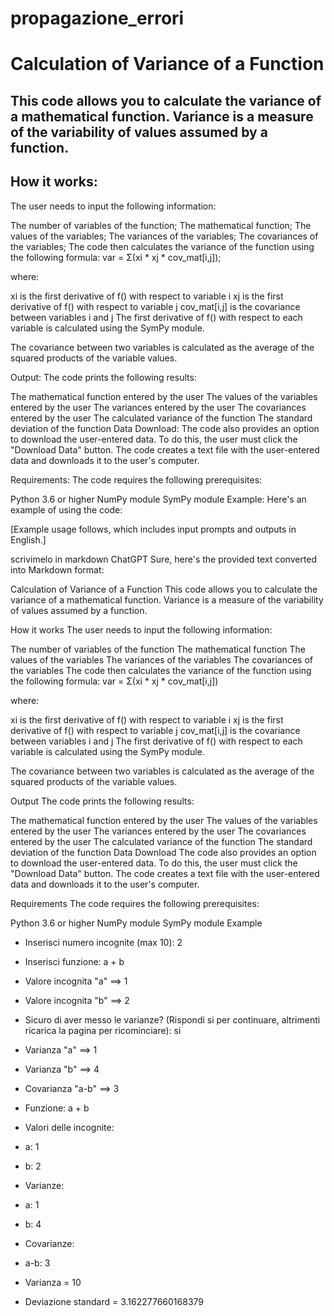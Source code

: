 # propagazione_errori
# Calculation of Variance of a Function
## This code allows you to calculate the variance of a mathematical function. Variance is a measure of the variability of values assumed by a function.

## How it works:
The user needs to input the following information:

The number of variables of the function;
The mathematical function;
The values of the variables;
The variances of the variables;
The covariances of the variables;
The code then calculates the variance of the function using the following formula: var = Σ(xi * xj * cov_mat[i,j]);

where:

xi is the first derivative of f() with respect to variable i
xj is the first derivative of f() with respect to variable j
cov_mat[i,j] is the covariance between variables i and j
The first derivative of f() with respect to each variable is calculated using the SymPy module.

The covariance between two variables is calculated as the average of the squared products of the variable values.

Output:
The code prints the following results:

The mathematical function entered by the user
The values of the variables entered by the user
The variances entered by the user
The covariances entered by the user
The calculated variance of the function
The standard deviation of the function
Data Download:
The code also provides an option to download the user-entered data. To do this, the user must click the "Download Data" button. The code creates a text file with the user-entered data and downloads it to the user's computer.

Requirements:
The code requires the following prerequisites:

Python 3.6 or higher
NumPy module
SymPy module
Example:
Here's an example of using the code:

[Example usage follows, which includes input prompts and outputs in English.]






scrivimelo in markdown
ChatGPT
Sure, here's the provided text converted into Markdown format:

Calculation of Variance of a Function
This code allows you to calculate the variance of a mathematical function. Variance is a measure of the variability of values assumed by a function.

How it works
The user needs to input the following information:

The number of variables of the function
The mathematical function
The values of the variables
The variances of the variables
The covariances of the variables
The code then calculates the variance of the function using the following formula: var = Σ(xi * xj * cov_mat[i,j])

where:

xi is the first derivative of f() with respect to variable i
xj is the first derivative of f() with respect to variable j
cov_mat[i,j] is the covariance between variables i and j
The first derivative of f() with respect to each variable is calculated using the SymPy module.

The covariance between two variables is calculated as the average of the squared products of the variable values.

Output
The code prints the following results:

The mathematical function entered by the user
The values of the variables entered by the user
The variances entered by the user
The covariances entered by the user
The calculated variance of the function
The standard deviation of the function
Data Download
The code also provides an option to download the user-entered data. To do this, the user must click the "Download Data" button. The code creates a text file with the user-entered data and downloads it to the user's computer.

Requirements
The code requires the following prerequisites:

Python 3.6 or higher
NumPy module
SymPy module
Example
- Inserisci numero incognite (max 10): 2
- Inserisci funzione: a + b
- Valore incognita "a" ==> 1
- Valore incognita "b" ==> 2
- Sicuro di aver messo le varianze? (Rispondi si per continuare, altrimenti ricarica la pagina per ricominciare): si
- Varianza "a" ==> 1
- Varianza "b" ==> 4
- Covarianza "a-b" ==> 3

- Funzione: a + b
- Valori delle incognite:
- a: 1
- b: 2
- Varianze:
- a: 1
- b: 4
- Covarianze:
- a-b: 3

- Varianza = 10
- Deviazione standard = 3.162277660168379
